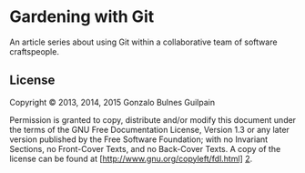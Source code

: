 Gardening with Git
==================

An article series about using Git within a collaborative team of
software craftspeople.

License
-------

Copyright &copy; 2013, 2014, 2015 Gonzalo Bulnes Guilpain

Permission is granted to copy, distribute and/or modify this document under the terms
of the GNU Free Documentation License, Version 1.3 or any later version published by
the Free Software Foundation; with no Invariant Sections, no Front-Cover Texts, and
no Back-Cover Texts. A copy of the license can be found at
[http://www.gnu.org/copyleft/fdl.html] [2].

  [2]: http://www.gnu.org/copyleft/fdl.html

